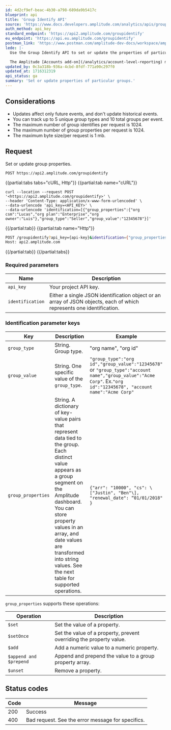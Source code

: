 ```yaml
---
id: 4d2cf9ef-beac-4b30-a798-689da9b5417c
blueprint: api
title: 'Group Identify API'
source: 'https://www.docs.developers.amplitude.com/analytics/apis/group-identify-api/'
auth_method: api_key
standard_endpoint: 'https://api2.amplitude.com/groupidentify'
eu_endpoint: 'https://api.eu.amplitude.com/groupidentify'
postman_link: 'https://www.postman.com/amplitude-dev-docs/workspace/amplitude-developers/folder/20044411-2ed076b0-6456-4c16-8b85-a675d9f156df?action=share&source=copy-link&creator=29131806&ctx=documentation'
lede: |-
  Use the Group Identify API to set or update the properties of particular groups.

  The Amplitude [Accounts add-on](/analytics/account-level-reporting) makes analytical functionality available at the group level. A group is an object that a set of users might belong to, like a company of customers, team of users, or a playlist with listeners. Groups can help you understand how accounts interact with your product, instead of how individual users interact.
updated_by: 0c3a318b-936a-4cbd-8fdf-771a90c297f0
updated_at: 1716312319
api_status: ga
summary: 'Set or update properties of particular groups.'
---
```

## Considerations

- Updates affect only future events, and don't update historical events.
- You can track up to 5 unique group types and 10 total groups per event.
- The maximum number of group identifies per request is 1024.
- The maximum number of group properties per request is 1024.
- The maximum byte size/per request is 1 mb.

## Request

Set or update group properties.

`POST https://api2.amplitude.com/groupidentify`

{{partial:tabs tabs="cURL, Http"}}
{{partial:tab name="cURL"}}
```curl
curl --location --request POST '<https://api2.amplitude.com/groupidentify>' \
--header 'Content-Type: application/x-www-form-urlencoded' \
--data-urlencode 'api_key=<API_KEY>' \
--data-urlencode 'identification=[{"group_properties":{"org csm":"Lucas","org plan":"Enterprise","org owner":"Luis"},"group_type":"Seller","group_value":"12345678"}]'
```
{{/partial:tab}}
{{partial:tab name="Http"}}
```bash
POST /groupidentify?api_key={api-key}&identification={"group_properties":{"org_csm":"Lucas","org_plan":"Enterprise","org_owner":"Luis"},"group_type":"org_id","group_value":"12345678"} HTTP/1.1
Host: api2.amplitude.com
```
{{/partial:tab}}
{{/partial:tabs}}

### Required parameters


|<div class="big-column">Name</div>|Description|
|---|----|
|`api_key`|Your project API key.|
|`identification`|Either a single JSON identification object or an array of JSON objects, each of which represents one identification. |

### Identification parameter keys

| <div class="big-column">Key</div>  | Description | Example |
| ---  | --- | --- |
| `group_type` | String. Group type. | "org name", "org id" |
| `group_value` |String. One specific value of the `group_type`.  <br> | `"group_type":"org id","group_value":"12345678"` or `"group_type":"account name","group_value":"Acme Corp"`. Ex.`"org id":"12345678", "account name":"Acme Corp"` 
| `group_properties` |String. A dictionary of key-value pairs that represent data tied to the group. Each distinct value appears as a group segment on the Amplitude dashboard.  <br> You can store property values in an array, and date values are transformed into string values. See the next table for supported operations. | `{"arr": "10000", "cs": \["Justin", "Ben"\], "renewal_date": “01/01/2018" }` |

`group_properties` supports these operations:

| <div class="big-column">Operation</div> | Description |
| --- | --- |
| `$set` | Set the value of a property. |
| `$setOnce` | Set the value of a property, prevent overriding the property value. |
| `$add` | Add a numeric value to a numeric property. |
| `$append and $prepend` | Append and prepend the value to a group property array. |
| `$unset` | Remove a property. |

## Status codes

|Code|Message|
|----|---------|
|200|Success|
|400|Bad request. See the error message for specifics.|